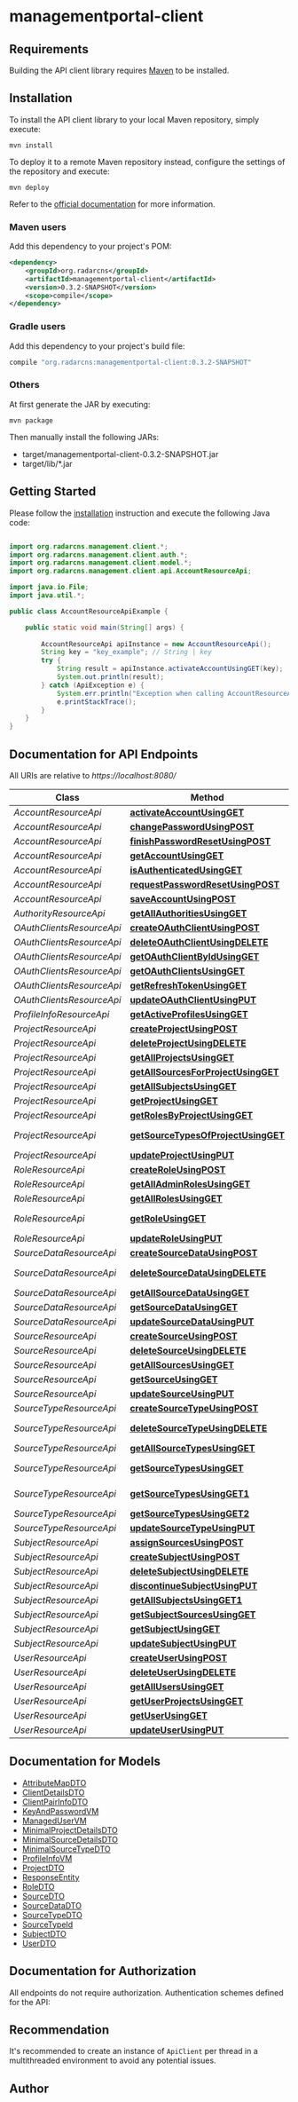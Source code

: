 # managementportal-client

## Requirements

Building the API client library requires [Maven](https://maven.apache.org/) to be installed.

## Installation

To install the API client library to your local Maven repository, simply execute:

```shell
mvn install
```

To deploy it to a remote Maven repository instead, configure the settings of the repository and execute:

```shell
mvn deploy
```

Refer to the [official documentation](https://maven.apache.org/plugins/maven-deploy-plugin/usage.html) for more information.

### Maven users

Add this dependency to your project's POM:

```xml
<dependency>
    <groupId>org.radarcns</groupId>
    <artifactId>managementportal-client</artifactId>
    <version>0.3.2-SNAPSHOT</version>
    <scope>compile</scope>
</dependency>
```

### Gradle users

Add this dependency to your project's build file:

```groovy
compile "org.radarcns:managementportal-client:0.3.2-SNAPSHOT"
```

### Others

At first generate the JAR by executing:

    mvn package

Then manually install the following JARs:

* target/managementportal-client-0.3.2-SNAPSHOT.jar
* target/lib/*.jar

## Getting Started

Please follow the [installation](#installation) instruction and execute the following Java code:

```java

import org.radarcns.management.client.*;
import org.radarcns.management.client.auth.*;
import org.radarcns.management.client.model.*;
import org.radarcns.management.client.api.AccountResourceApi;

import java.io.File;
import java.util.*;

public class AccountResourceApiExample {

    public static void main(String[] args) {
        
        AccountResourceApi apiInstance = new AccountResourceApi();
        String key = "key_example"; // String | key
        try {
            String result = apiInstance.activateAccountUsingGET(key);
            System.out.println(result);
        } catch (ApiException e) {
            System.err.println("Exception when calling AccountResourceApi#activateAccountUsingGET");
            e.printStackTrace();
        }
    }
}

```

## Documentation for API Endpoints

All URIs are relative to *https://localhost:8080/*

Class | Method | HTTP request | Description
------------ | ------------- | ------------- | -------------
*AccountResourceApi* | [**activateAccountUsingGET**](docs/AccountResourceApi.md#activateAccountUsingGET) | **GET** /api/activate | activateAccount
*AccountResourceApi* | [**changePasswordUsingPOST**](docs/AccountResourceApi.md#changePasswordUsingPOST) | **POST** /api/account/change_password | changePassword
*AccountResourceApi* | [**finishPasswordResetUsingPOST**](docs/AccountResourceApi.md#finishPasswordResetUsingPOST) | **POST** /api/account/reset_password/finish | finishPasswordReset
*AccountResourceApi* | [**getAccountUsingGET**](docs/AccountResourceApi.md#getAccountUsingGET) | **GET** /api/account | getAccount
*AccountResourceApi* | [**isAuthenticatedUsingGET**](docs/AccountResourceApi.md#isAuthenticatedUsingGET) | **GET** /api/authenticate | isAuthenticated
*AccountResourceApi* | [**requestPasswordResetUsingPOST**](docs/AccountResourceApi.md#requestPasswordResetUsingPOST) | **POST** /api/account/reset_password/init | requestPasswordReset
*AccountResourceApi* | [**saveAccountUsingPOST**](docs/AccountResourceApi.md#saveAccountUsingPOST) | **POST** /api/account | saveAccount
*AuthorityResourceApi* | [**getAllAuthoritiesUsingGET**](docs/AuthorityResourceApi.md#getAllAuthoritiesUsingGET) | **GET** /api/authorities | getAllAuthorities
*OAuthClientsResourceApi* | [**createOAuthClientUsingPOST**](docs/OAuthClientsResourceApi.md#createOAuthClientUsingPOST) | **POST** /api/oauth-clients | createOAuthClient
*OAuthClientsResourceApi* | [**deleteOAuthClientUsingDELETE**](docs/OAuthClientsResourceApi.md#deleteOAuthClientUsingDELETE) | **DELETE** /api/oauth-clients/{id} | deleteOAuthClient
*OAuthClientsResourceApi* | [**getOAuthClientByIdUsingGET**](docs/OAuthClientsResourceApi.md#getOAuthClientByIdUsingGET) | **GET** /api/oauth-clients/{id} | getOAuthClientById
*OAuthClientsResourceApi* | [**getOAuthClientsUsingGET**](docs/OAuthClientsResourceApi.md#getOAuthClientsUsingGET) | **GET** /api/oauth-clients | getOAuthClients
*OAuthClientsResourceApi* | [**getRefreshTokenUsingGET**](docs/OAuthClientsResourceApi.md#getRefreshTokenUsingGET) | **GET** /api/oauth-clients/pair | getRefreshToken
*OAuthClientsResourceApi* | [**updateOAuthClientUsingPUT**](docs/OAuthClientsResourceApi.md#updateOAuthClientUsingPUT) | **PUT** /api/oauth-clients | updateOAuthClient
*ProfileInfoResourceApi* | [**getActiveProfilesUsingGET**](docs/ProfileInfoResourceApi.md#getActiveProfilesUsingGET) | **GET** /api/profile-info | getActiveProfiles
*ProjectResourceApi* | [**createProjectUsingPOST**](docs/ProjectResourceApi.md#createProjectUsingPOST) | **POST** /api/projects | createProject
*ProjectResourceApi* | [**deleteProjectUsingDELETE**](docs/ProjectResourceApi.md#deleteProjectUsingDELETE) | **DELETE** /api/projects/{projectName} | deleteProject
*ProjectResourceApi* | [**getAllProjectsUsingGET**](docs/ProjectResourceApi.md#getAllProjectsUsingGET) | **GET** /api/projects | getAllProjects
*ProjectResourceApi* | [**getAllSourcesForProjectUsingGET**](docs/ProjectResourceApi.md#getAllSourcesForProjectUsingGET) | **GET** /api/projects/{projectName}/sources | getAllSourcesForProject
*ProjectResourceApi* | [**getAllSubjectsUsingGET**](docs/ProjectResourceApi.md#getAllSubjectsUsingGET) | **GET** /api/projects/{projectName}/subjects | getAllSubjects
*ProjectResourceApi* | [**getProjectUsingGET**](docs/ProjectResourceApi.md#getProjectUsingGET) | **GET** /api/projects/{projectName} | getProject
*ProjectResourceApi* | [**getRolesByProjectUsingGET**](docs/ProjectResourceApi.md#getRolesByProjectUsingGET) | **GET** /api/projects/{projectName}/roles | getRolesByProject
*ProjectResourceApi* | [**getSourceTypesOfProjectUsingGET**](docs/ProjectResourceApi.md#getSourceTypesOfProjectUsingGET) | **GET** /api/projects/{projectName}/source-types | getSourceTypesOfProject
*ProjectResourceApi* | [**updateProjectUsingPUT**](docs/ProjectResourceApi.md#updateProjectUsingPUT) | **PUT** /api/projects | updateProject
*RoleResourceApi* | [**createRoleUsingPOST**](docs/RoleResourceApi.md#createRoleUsingPOST) | **POST** /api/roles | createRole
*RoleResourceApi* | [**getAllAdminRolesUsingGET**](docs/RoleResourceApi.md#getAllAdminRolesUsingGET) | **GET** /api/roles/admin | getAllAdminRoles
*RoleResourceApi* | [**getAllRolesUsingGET**](docs/RoleResourceApi.md#getAllRolesUsingGET) | **GET** /api/roles | getAllRoles
*RoleResourceApi* | [**getRoleUsingGET**](docs/RoleResourceApi.md#getRoleUsingGET) | **GET** /api/roles/{projectName}/{authorityName} | getRole
*RoleResourceApi* | [**updateRoleUsingPUT**](docs/RoleResourceApi.md#updateRoleUsingPUT) | **PUT** /api/roles | updateRole
*SourceDataResourceApi* | [**createSourceDataUsingPOST**](docs/SourceDataResourceApi.md#createSourceDataUsingPOST) | **POST** /api/source-data | createSourceData
*SourceDataResourceApi* | [**deleteSourceDataUsingDELETE**](docs/SourceDataResourceApi.md#deleteSourceDataUsingDELETE) | **DELETE** /api/source-data/{sourceDataName} | deleteSourceData
*SourceDataResourceApi* | [**getAllSourceDataUsingGET**](docs/SourceDataResourceApi.md#getAllSourceDataUsingGET) | **GET** /api/source-data | getAllSourceData
*SourceDataResourceApi* | [**getSourceDataUsingGET**](docs/SourceDataResourceApi.md#getSourceDataUsingGET) | **GET** /api/source-data/{sourceDataName} | getSourceData
*SourceDataResourceApi* | [**updateSourceDataUsingPUT**](docs/SourceDataResourceApi.md#updateSourceDataUsingPUT) | **PUT** /api/source-data | updateSourceData
*SourceResourceApi* | [**createSourceUsingPOST**](docs/SourceResourceApi.md#createSourceUsingPOST) | **POST** /api/sources | createSource
*SourceResourceApi* | [**deleteSourceUsingDELETE**](docs/SourceResourceApi.md#deleteSourceUsingDELETE) | **DELETE** /api/sources/{sourceName} | deleteSource
*SourceResourceApi* | [**getAllSourcesUsingGET**](docs/SourceResourceApi.md#getAllSourcesUsingGET) | **GET** /api/sources | getAllSources
*SourceResourceApi* | [**getSourceUsingGET**](docs/SourceResourceApi.md#getSourceUsingGET) | **GET** /api/sources/{sourceName} | getSource
*SourceResourceApi* | [**updateSourceUsingPUT**](docs/SourceResourceApi.md#updateSourceUsingPUT) | **PUT** /api/sources | updateSource
*SourceTypeResourceApi* | [**createSourceTypeUsingPOST**](docs/SourceTypeResourceApi.md#createSourceTypeUsingPOST) | **POST** /api/source-types | createSourceType
*SourceTypeResourceApi* | [**deleteSourceTypeUsingDELETE**](docs/SourceTypeResourceApi.md#deleteSourceTypeUsingDELETE) | **DELETE** /api/source-types/{producer}/{model}/{version} | deleteSourceType
*SourceTypeResourceApi* | [**getAllSourceTypesUsingGET**](docs/SourceTypeResourceApi.md#getAllSourceTypesUsingGET) | **GET** /api/source-types | getAllSourceTypes
*SourceTypeResourceApi* | [**getSourceTypesUsingGET**](docs/SourceTypeResourceApi.md#getSourceTypesUsingGET) | **GET** /api/source-types/{producer}/{model}/{version} | getSourceTypes
*SourceTypeResourceApi* | [**getSourceTypesUsingGET1**](docs/SourceTypeResourceApi.md#getSourceTypesUsingGET1) | **GET** /api/source-types/{producer}/{model} | getSourceTypes
*SourceTypeResourceApi* | [**getSourceTypesUsingGET2**](docs/SourceTypeResourceApi.md#getSourceTypesUsingGET2) | **GET** /api/source-types/{producer} | getSourceTypes
*SourceTypeResourceApi* | [**updateSourceTypeUsingPUT**](docs/SourceTypeResourceApi.md#updateSourceTypeUsingPUT) | **PUT** /api/source-types | updateSourceType
*SubjectResourceApi* | [**assignSourcesUsingPOST**](docs/SubjectResourceApi.md#assignSourcesUsingPOST) | **POST** /api/subjects/{login}/sources | assignSources
*SubjectResourceApi* | [**createSubjectUsingPOST**](docs/SubjectResourceApi.md#createSubjectUsingPOST) | **POST** /api/subjects | createSubject
*SubjectResourceApi* | [**deleteSubjectUsingDELETE**](docs/SubjectResourceApi.md#deleteSubjectUsingDELETE) | **DELETE** /api/subjects/{login} | deleteSubject
*SubjectResourceApi* | [**discontinueSubjectUsingPUT**](docs/SubjectResourceApi.md#discontinueSubjectUsingPUT) | **PUT** /api/subjects/discontinue | discontinueSubject
*SubjectResourceApi* | [**getAllSubjectsUsingGET1**](docs/SubjectResourceApi.md#getAllSubjectsUsingGET1) | **GET** /api/subjects | getAllSubjects
*SubjectResourceApi* | [**getSubjectSourcesUsingGET**](docs/SubjectResourceApi.md#getSubjectSourcesUsingGET) | **GET** /api/subjects/{login}/sources | getSubjectSources
*SubjectResourceApi* | [**getSubjectUsingGET**](docs/SubjectResourceApi.md#getSubjectUsingGET) | **GET** /api/subjects/{login} | getSubject
*SubjectResourceApi* | [**updateSubjectUsingPUT**](docs/SubjectResourceApi.md#updateSubjectUsingPUT) | **PUT** /api/subjects | updateSubject
*UserResourceApi* | [**createUserUsingPOST**](docs/UserResourceApi.md#createUserUsingPOST) | **POST** /api/users | createUser
*UserResourceApi* | [**deleteUserUsingDELETE**](docs/UserResourceApi.md#deleteUserUsingDELETE) | **DELETE** /api/users/{login} | deleteUser
*UserResourceApi* | [**getAllUsersUsingGET**](docs/UserResourceApi.md#getAllUsersUsingGET) | **GET** /api/users | getAllUsers
*UserResourceApi* | [**getUserProjectsUsingGET**](docs/UserResourceApi.md#getUserProjectsUsingGET) | **GET** /api/users/{login}/projects | getUserProjects
*UserResourceApi* | [**getUserUsingGET**](docs/UserResourceApi.md#getUserUsingGET) | **GET** /api/users/{login} | getUser
*UserResourceApi* | [**updateUserUsingPUT**](docs/UserResourceApi.md#updateUserUsingPUT) | **PUT** /api/users | updateUser


## Documentation for Models

 - [AttributeMapDTO](docs/AttributeMapDTO.md)
 - [ClientDetailsDTO](docs/ClientDetailsDTO.md)
 - [ClientPairInfoDTO](docs/ClientPairInfoDTO.md)
 - [KeyAndPasswordVM](docs/KeyAndPasswordVM.md)
 - [ManagedUserVM](docs/ManagedUserVM.md)
 - [MinimalProjectDetailsDTO](docs/MinimalProjectDetailsDTO.md)
 - [MinimalSourceDetailsDTO](docs/MinimalSourceDetailsDTO.md)
 - [MinimalSourceTypeDTO](docs/MinimalSourceTypeDTO.md)
 - [ProfileInfoVM](docs/ProfileInfoVM.md)
 - [ProjectDTO](docs/ProjectDTO.md)
 - [ResponseEntity](docs/ResponseEntity.md)
 - [RoleDTO](docs/RoleDTO.md)
 - [SourceDTO](docs/SourceDTO.md)
 - [SourceDataDTO](docs/SourceDataDTO.md)
 - [SourceTypeDTO](docs/SourceTypeDTO.md)
 - [SourceTypeId](docs/SourceTypeId.md)
 - [SubjectDTO](docs/SubjectDTO.md)
 - [UserDTO](docs/UserDTO.md)


## Documentation for Authorization

All endpoints do not require authorization.
Authentication schemes defined for the API:

## Recommendation

It's recommended to create an instance of `ApiClient` per thread in a multithreaded environment to avoid any potential issues.

## Author



